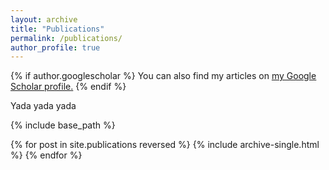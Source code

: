 ```yaml
---
layout: archive
title: "Publications"
permalink: /publications/
author_profile: true
---
```


{% if author.googlescholar %}
  You can also find my articles on <u><a href="{{author.googlescholar}}">my Google Scholar profile</a>.</u>
{% endif %}

Yada yada yada

{% include base_path %}

{% for post in site.publications reversed %}
  {% include archive-single.html %}
{% endfor %}
